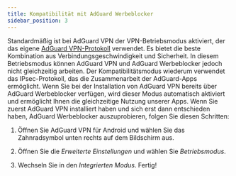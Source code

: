 ```yaml
---
title: Kompatibilität mit AdGuard Werbeblocker
sidebar_position: 3
---
```


Standardmäßig ist bei AdGuard VPN der VPN-Betriebsmodus aktiviert, der das eigene [AdGuard VPN-Protokoll](/general/adguard-vpn-protocol) verwendet. Es bietet die beste Kombination aus Verbindungsgeschwindigkeit und Sicherheit. In diesem Betriebsmodus können AdGuard VPN und AdGuard Werbeblocker jedoch nicht gleichzeitig arbeiten. Der Kompatibilitätsmodus wiederum verwendet das IPsec-Protokoll, das die Zusammenarbeit der AdGuard-Apps ermöglicht. Wenn Sie bei der Installation von AdGuard VPN bereits über AdGuard Werbeblocker verfügen, wird dieser Modus automatisch aktiviert und ermöglicht Ihnen die gleichzeitige Nutzung unserer Apps. Wenn Sie zuerst AdGuard VPN installiert haben und sich erst dann entschieden haben, AdGuard Werbeblocker auszuprobieren, folgen Sie diesen Schritten:

1. Öffnen Sie AdGuard VPN für Android und wählen Sie das Zahnradsymbol unten rechts auf dem Bildschirm aus.

2. Öffnen Sie die *Erweiterte Einstellungen* und wählen Sie *Betriebsmodus*.

3. Wechseln Sie in den *Integrierten Modus*. Fertig!
